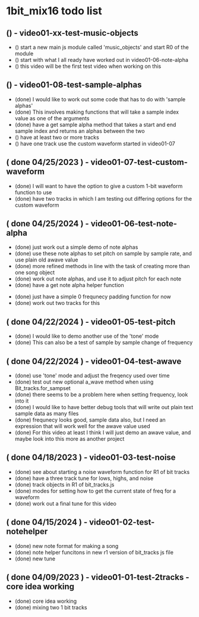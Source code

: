 # 1bit_mix16 todo list



## () - video01-xx-test-music-objects
* () start a new main js module called 'music\_objects' and start R0 of the module
* () start with what I all ready have worked out in video01-06-note-alpha
* () this video will be the first test video when working on this

## () - video01-08-test-sample-alphas
* (done) I would like to work out some code that has to do with 'sample alphas'
* (done) This involves making functions that will take a sample index value as one of the arguments
* (done) have a get sample alpha method that takes a start and end sample index and returns an alphas between the two
* () have at least two or more tracks
* () have one track use the custom waveform started in video01-07

## ( done 04/25/2023 ) - video01-07-test-custom-waveform
* (done) I will want to have the option to give a custom 1-bit waveform function to use
* (done) have two tracks in which I am testing out differing options for the custom waveform

## ( done 04/25/2024 ) - video01-06-test-note-alpha
* (done) just work out a simple demo of note alphas
* (done) use these note alphas to set pitch on sample by sample rate, and use plain old awave value
* (done) more refined methods in line with the task of creating more than one song object
* (done) work out note alphas, and use it to adjust pitch for each note
* (done) have a get note alpha helper function 

<!-- 
    sample by sample alphas?
    
    There seems to be all kinds of problems when adjusting frequnecy on a sample by sample basis
    This must have something to do with the a_wave value used in conjunction with the frequnecy values
    That is that 80 hertz over a second is indeed 80 over a second, but if I start at 0 hertz and go
    up to 80 hertz, by then end of the the second a frequency of 80 would be much higher.
    
    The soultion to this would involve a new formula for a_wave values, or just stick to the same old
    per second a_wave value and figure out how to adjust frequnecy to get the desired outcomes. In any case
    At the time of this writing it would seem that my note alpha values are working just fine, and I have found
    no problems in the bit_tracks.js file or any other code. It might be best to just wrap up this video
    with a simple 0 freq pading function between notes for now, and explore this subject further in another video.

-->

* (done) just have a simple 0 frequnecy padding function for now
* (done) work out two tracks for this

## ( done 04/22/2024 ) - video01-05-test-pitch
* (done) I would like to demo another use of the 'tone' mode
* (done) This can also be a test of sample by sample change of frequency

## ( done 04/22/2024 ) - video01-04-test-awave
* (done) use 'tone' mode and adjust the freqency used over time
* (done) test out new optional a_wave method when using Bit_tracks.for_sampset
* (done) there seems to be a problem here when setting frequency, look into it
* (done) I would like to have better debug tools that will write out plain text sample data as many files
* (done) frequnecy looks good, sample data also, but I need an expression that will work well for the awave value used
* (done) For this video at least I think I will just demo an awave value, and maybe look into this more as another project

## ( done 04/18/2023 ) - video01-03-test-noise
* (done) see about starting a noise waveform function for R1 of bit tracks
* (done) have a three track tune for lows, highs, and noise
* (done) track objects in R1 of bit\_tracks.js
* (done) modes for setting how to get the current state of freq for a waveform
* (done) work out a final tune for this video

## ( done 04/15/2024 ) - video01-02-test-notehelper
* (done) new note format for making a song
* (done) note helper funcitons in new r1 version of bit_tracks js file
* (done) new tune 

## ( done 04/09/2023 ) - video01-01-test-2tracks - core idea working
* (done) core idea working
* (done) mixing two 1 bit tracks



